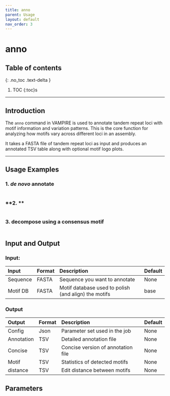 ```yaml
---
title: anno
parent: Usage
layout: default
nav_order: 3
---
```


# **anno**

## Table of contents
{: .no_toc .text-delta }

1. TOC
{:toc}s

---

## **Introduction**

The `anno` command in VAMPIRE is used to annotate tandem repeat loci with motif information and variation patterns. This is the core function for analyzing how motifs vary across different loci in an assembly.

It takes a FASTA file of tandem repeat loci as input and produces an annotated TSV table along with optional motif logo plots.

---

## **Usage Examples**

### **1. *de novo* annotate**
```bash

```

### **2. ** 
```bash

```

### **3. decompose using a consensus motif**
```bash

```


## **Input and Output**

### **Input:**
| Input        | Format        | Description                                          | Default |
|:-------------|:--------------|:-----------------------------------------------------|:--------|
| Sequence     | FASTA         | Sequence you want to annotate                        | None    |
| Motif DB     | FASTA         | Motif database used to polish (and align) the motifs | base    |


### **Output**
| Output       | Format        | Description                        | Default |
|:-------------|:--------------|:-----------------------------------|:--------|
| Config       | Json          | Parameter set used in the job      | None    |
| Annotation   | TSV           | Detailed annotation file           | None    |
| Concise      | TSV           | Concise version of annotation file | None    |
| Motif        | TSV           | Statistics of detected motifs      | None    |
| distance     | TSV           | Edit distance between motifs       | None    |

## **Parameters**




